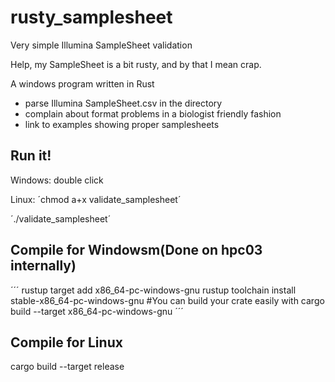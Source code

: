 # rusty_samplesheet
Very simple Illumina SampleSheet validation

Help, my SampleSheet is a bit rusty, and by that I mean crap.

A windows program written in Rust
- parse Illumina SampleSheet.csv in the directory
- complain about format problems in a biologist friendly fashion
- link to examples showing proper samplesheets

 



## Run it!
Windows: double click

Linux: 
´chmod a+x validate_samplesheet´

´./validate_samplesheet´


## Compile for Windowsm(Done on hpc03 internally)
´´´
rustup target add x86_64-pc-windows-gnu
rustup toolchain install stable-x86_64-pc-windows-gnu
#You can build your crate easily with
cargo build --target x86_64-pc-windows-gnu
´´´

## Compile for Linux

cargo build --target release
